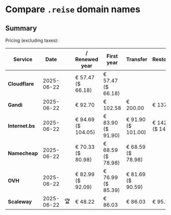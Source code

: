 # Compare `.reise` domain names

## Summary

Pricing (excluding taxes):

| Service | Date |  | / Renewed year | First year | Transfer | Restoration |
|--|--|--|--|--|--|--|
| **Cloudflare** | 2025-06-22 |  | € 57.47<br>($ 66.18) | € 57.47<br>($ 66.18) |  |  |
| **Gandi** | 2025-06-22 |  | € 92.70 | € 102.58 | € 200.00 | € 137.38 |
| **Internet.bs** | 2025-06-22 |  | € 94.69<br>($ 104.05) | € 83.90<br>($ 91.90) | € 91.90<br>($ 101.00) | € 142.75<br>($ 141.05) |
| **Namecheap** | 2025-06-22 |  | € 70.33<br>($ 80.98) | € 68.59<br>($ 78.98) | € 68.59<br>($ 78.98) |  |
| **OVH** | 2025-06-22 |  | € 82.99<br>($ 92.09) | € 76.99<br>($ 85.39) | € 81.69<br>($ 90.59) |  |
| **Scaleway** | 2025-06-22 | 🏆 | € 48.22 | € 86.03 | € 86.03 | € 95.96 |
